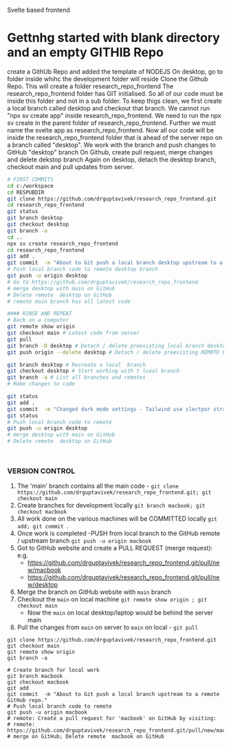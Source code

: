 Svelte based frontend

# Gettnhg started with blank directory and an empty GITHIB Repo

create a GithUb Repo and added the template of NODEJS
On desktop, go to folder inside whihc the development folder will reside
Clone the Github Repo. This will create a folder research_repo_frontend
The research_repo_frontend folder has GIT initialised. So all of our code must be inside this folder and not in a sub folder. To keep thigs clean, we first create a local branch called desktop and  checkout that branch. 
We cannot run "npx sv create app" inside research_repo_frontend. We need to run the npx sv create in the parent folder of research_repo_frontend. Further we must name the svelte app as research_repo_frontend. Now all our code will be inside the research_repo_frontend folder that is ahead of the server repo on  a branch called "desktop". 
We work with the branch and push changes to GitHub "desktop" branch
On Github, create pull request, merge changes and delete dekstop branch
Again on desktop, detach the desktop branch, checkout main and pull updates from server.

```bash
# FIRST COMMITS
cd c:/workspace
cd RESPUBDIR
git clone https://github.com/drguptavivek/research_repo_frontend.git
cd research_repo_frontend
git status
git branch desktop
git checkout desktop
git branch -a
cd ..
npx sv create research_repo_frontend
cd research_repo_frontend
git add .
git commit  -m "About to Git push a local branch desktop upstream to a remote GitHub repo at desktop."
# Push local branch code to remote desktop branch
git push -u origin desktop 
# Go to https://github.com/drguptavivek/research_repo_frontend
# merge desktop with main on GitHub
# Delete remote  desktop on GitHub
# remote main branch has all latest code

#### RINSE AND REPEAT
# Back on a computer
git remote show origin
git checkout main # Latest code from server
git pull
git branch -D desktop # Detach / delete preexisting local branch desktop
git push origin --delete desktop # Detach / delete preexisting REMOTE branch desktop

git branch desktop # Recreate a local  branch
git checkout desktop # Start working with t lcoal branch
git branch -a # List all branches and remotes
# Make changes to code

git status
git add .
git commit  -m "Changed dark mode settings - Tailwind use slectpor strategy and sun icon on footer. Classes on BODY tag and base styles"
git status
# Push local branch code to remote
git push -u origin desktop 
# merge desktop with main on GitHub
# Delete remote  desktop on GitHub




```



### VERSION CONTROL
1. The 'main' branch contains all the main code - `git clone https://github.com/drguptavivek/research_repo_frontend.git; git checkout main`
2. Create branches for development locally  `git branch macbook; git checkout macbook`
3. All work done on the various machines will be COMMITTED locally `git add; git commit `.  
4. Once work is completed -PUSH from local branch to the GitHub remote / upstream  branch `git push -u origin macbook` 
5. Got to GitHub website and create a  PULL REQUEST (merge request): e.g. 
   - https://github.com/drguptavivek/research_repo_frontend.git/pull/new/macbook
   - https://github.com/drguptavivek/research_repo_frontend.git/pull/new/desktop
6. Merge the branch on GitHub website with `main` branch
7. Checkout the `main` on local machine ``git remote show origin ; git checkout main ``
   - Now the `main` on local desktop/laptop would be behind the server main
8. Pull the changes from `main` on server to `main` on local - `git pull `


```shell
git clone https://github.com/drguptavivek/research_repo_frontend.git
git checkout main
git remote show origin 
git branch -a

# Create branch for local work
git branch macbook
git checkout macbook
git add 
git commit  -m "About to Git push a local branch upstream to a remote GitHub repo."
# Push local branch code to remote
git push -u origin macbook
# remote: Create a pull request for 'macbook' on GitHub by visiting:
# remote:      https://github.com/drguptavivek/research_repo_frontend.git/pull/new/macbook
# merge on GitHub; Delete remote  macbook on GitHub


```